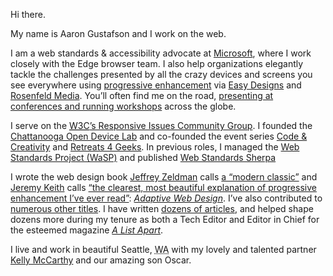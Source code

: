Hi there.
  
My name is Aaron Gustafson and I work on the web.

I am a web standards &amp; accessibility advocate at [Microsoft](https://www.microsoft.com/), where I work closely with the Edge browser team. I also help organizations elegantly tackle the challenges presented by all the crazy devices and screens you see everywhere using [progressive enhancement](https://en.wikipedia.org/wiki/Progressive_enhancement) via [Easy Designs](http://easy-designs.net) and [Rosenfeld Media](http://rosenfeldmedia.com/experts/aaron-gustafson/). You’ll often find me on the road, [presenting at conferences and running workshops](http://noti.st/aarongustafson/) across the globe. 

<!-- more -->

I serve on the [<abbr title="World Wide Web Consortium">W3C</abbr>’s Responsive Issues Community Group](http://ricg.io/). I founded the [Chattanooga Open Device Lab](http://chadevicelab.org) and co-founded the event series [Code & Creativity](http://codeandcreativity.com) and [Retreats 4 Geeks](http://retreats4geeks.com). In previous roles, I managed the [Web Standards Project (WaSP)](http://webstandards.org) and published [Web Standards Sherpa](http://webstandardssherpa.com)

I wrote the web design book [Jeffrey Zeldman](http://zeldman.com) calls [a “modern classic”](https://alistapart.com/column/doctor-is-in) and [Jeremy Keith](http://adactio.com) calls [“the clearest, most beautiful explanation of progressive enhancement I’ve ever read”](https://adaptivewebdesign.info#adaptive-web-design-preview): [<cite>Adaptive Web Design</cite>](https://adaptivewebdesign.info). I’ve also contributed to [numerous other titles](/publications/#books). I have written [dozens of articles](/publications/#articles), and helped shape dozens more during my tenure as both a Tech Editor and Editor in Chief for the esteemed magazine [<cite>A List Apart</cite>](http://alistapart.com).

I live and work in beautiful Seattle, <abbr title="Washington">WA</abbr> with my lovely and talented partner [Kelly McCarthy](https://twitter.com/ShirleyTemper) and our amazing son Oscar.
